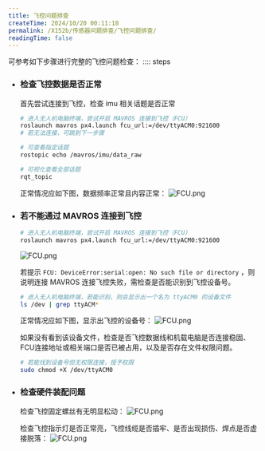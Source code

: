 ```yaml
---
title: 飞控问题排查
createTime: 2024/10/20 00:11:18
permalink: /X152b/传感器问题排查/飞控问题排查/
readingTime: false
---
```


可参考如下步骤进行完整的飞控问题检查：
:::: steps
- ### 检查飞控数据是否正常
    首先尝试连接到飞控，检查 imu 相关话题是否正常

    ```bash
    # 进入无人机电脑终端，尝试开启 MAVROS 连接到飞控（FCU）
    roslaunch mavros px4.launch fcu_url:=/dev/ttyACM0:921600
    # 若无法连接，可跳到下一步骤

    # 可查看指定话题
    rostopic echo /mavros/imu/data_raw

    # 可视化查看全部话题
    rqt_topic
    ```
    正常情况应如下图，数据频率正常且内容正常：
    ![FCU.png](https://emnavi-doc-img.oss-cn-beijing.aliyuncs.com/emnavi_assets/intro/mavros_topic_rqt.png)

    <!-- TODO（Derkai）：正常结果如上图所示， mavros 话题详细说明可参考下表： -->
- ### 若不能通过 MAVROS 连接到飞控
    ```bash
    # 进入无人机电脑终端，尝试开启 MAVROS 连接到飞控（FCU）
    roslaunch mavros px4.launch fcu_url:=/dev/ttyACM0:921600
    ```

    ![FCU.png](https://emnavi-doc-img.oss-cn-beijing.aliyuncs.com/emnavi_assets/intro/FCU_connection_failed.png)

    若提示 `FCU: DeviceError:serial:open: No such file or directory` ，则说明连接 MAVROS 连接飞控失败，需检查是否能识别到飞控设备号。

    ```bash
    # 进入无人机电脑终端，若能识别，则会显示出一个名为 ttyACM0 的设备文件
    ls /dev | grep ttyACM*
    ```
    正常情况应如下图，显示出飞控的设备号：
    ![FCU.png](https://emnavi-doc-img.oss-cn-beijing.aliyuncs.com/emnavi_assets/intro/FCU_device_id.png)

    如果没有看到该设备文件，检查是否飞控数据线和机载电脑是否连接稳固、FCU连接地址或相关端口是否已被占用，以及是否存在文件权限问题。
    ```bash
    # 若能找到设备号但无权限连接，授予权限
    sudo chmod +X /dev/ttyACM0
    ```

- ### 检查硬件装配问题
    检查飞控固定螺丝有无明显松动：
    ![FCU.png](https://emnavi-doc-img.oss-cn-beijing.aliyuncs.com/emnavi_assets/intro/FCU.png)

    检查飞控指示灯是否正常亮，飞控线缆是否插牢、是否出现损伤、焊点是否虚接脱落：
    ![FCU.png](https://emnavi-doc-img.oss-cn-beijing.aliyuncs.com/emnavi_assets/intro/FCU_start.png)
